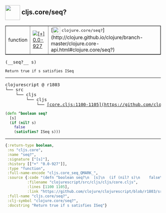 ## <img width="48px" valign="middle" src="http://i.imgur.com/Hi20huC.png"> cljs.core/seq?

 <table border="1">
<tr>
<td>function</td>
<td><a href="https://github.com/cljsinfo/api-refs/tree/0.0-927"><img valign="middle" alt="[+] 0.0-927" src="https://img.shields.io/badge/+-0.0--927-lightgrey.svg"></a> </td>
<td>
[<img height="24px" valign="middle" src="http://i.imgur.com/1GjPKvB.png"> <samp>clojure.core/seq?</samp>](http://clojure.github.io/clojure/branch-master/clojure.core-api.html#clojure.core/seq?)
</td>
</tr>
</table>

 <samp>
(__seq?__ s)<br>
</samp>

```
Return true if s satisfies ISeq
```

---

 <pre>
clojurescript @ r1803
└── src
    └── cljs
        └── cljs
            └── <ins>[core.cljs:1100-1105](https://github.com/clojure/clojurescript/blob/r1803/src/cljs/cljs/core.cljs#L1100-L1105)</ins>
</pre>

```clj
(defn ^boolean seq?
  [s]
  (if (nil? s)
    false
    (satisfies? ISeq s)))
```


---

```clj
{:return-type boolean,
 :ns "cljs.core",
 :name "seq?",
 :signature ["[s]"],
 :history [["+" "0.0-927"]],
 :type "function",
 :full-name-encode "cljs.core_seq_QMARK_",
 :source {:code "(defn ^boolean seq?\n  [s]\n  (if (nil? s)\n    false\n    (satisfies? ISeq s)))",
          :filename "clojurescript/src/cljs/cljs/core.cljs",
          :lines [1100 1105],
          :link "https://github.com/clojure/clojurescript/blob/r1803/src/cljs/cljs/core.cljs#L1100-L1105"},
 :full-name "cljs.core/seq?",
 :clj-symbol "clojure.core/seq?",
 :docstring "Return true if s satisfies ISeq"}

```
